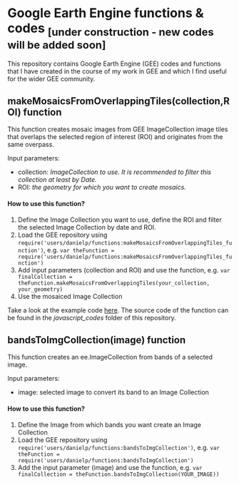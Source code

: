 # Google Earth Engine functions & codes <sub>[under construction - new codes will be added soon]<sub>
This repository contains Google Earth Engine (GEE) codes and functions that I have created in the course of my work in GEE and which I find useful for the wider GEE community.

## makeMosaicsFromOverlappingTiles(collection,ROI) function
This function creates mosaic images from GEE ImageCollection image tiles that overlaps the selected region of interest (ROI) and originates from the same overpass.

</b> Input parameters:
  - collection: *ImageCollection to use. It is recommended to filter this collection at least by Date.*
  - ROI: *the geometry for which you want to create mosaics.*

#### How to use this function?
1. Define the Image Collection you want to use, define the ROI and filter the selected Image Collection by date and ROI.
2. Load the GEE repository using `require('users/danielp/functions:makeMosaicsFromOverlappingTiles_function')`, e.g. `var theFunction = require('users/danielp/functions:makeMosaicsFromOverlappingTiles_function')`
3. Add input parameters (collection and ROI) and use the function, e.g. `var finalCollection = theFunction.makeMosaicsFromOverlappingTiles(your_collection, your_geometry)`
4. Use the mosaiced Image Collection

Take a look at the example code [here](https://code.earthengine.google.com/eeed2f691e03f7447367777e76b0e847).
The source code of the function can be found in the *javascript_codes* folder of this repository.

</b>

## bandsToImgCollection(image) function
This function creates an ee.ImageCollection from bands of a selected image.
  
</b> Input parameters:
  - image: selected image to convert its band to an Image Collection

#### How to use this function?
1. Define the Image from which bands you want create an Image Collection
2. Load the GEE repository using `require('users/danielp/functions:bandsToImgCollection')`, e.g. `var theFunction = require('users/danielp/functions:bandsToImgCollection')`
3. Add the input parameter (image) and use the function, e.g. `var finalCollection = theFunction.bandsToImgCollection(YOUR_IMAGE))`

